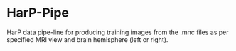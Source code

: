 # HarP-Pipe
HarP data pipe-line for producing training images from the .mnc files as per specified MRI view and brain hemisphere (left or right).
